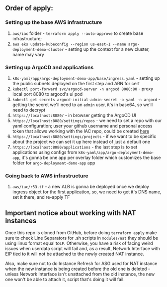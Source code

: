## Order of apply:

### Setting up the base AWS infrastructure

1. `aws/iac` folder - `terraform apply --auto-approve` to create base infrastructure; 
2. `aws eks update-kubeconfig --region us-east-1 --name argo-deployment-demo-cluster` - setting up the context for a new cluster, name may vary

### Setting up ArgoCD and applications

1. `k8s-yaml/app/argo-deployment-demo-app/base/ingress.yaml` - setting up the public subnets deployed on the first step and ARN for cert
2. `kubectl port-forward svc/argocd-server -n argocd 8080:80` - proxy local port 8080 to argocd's ui pod
3. `kubectl get secrets argocd-initial-admin-secret -o yaml -n argocd` - getting the secret we'll need to an `admin` user, it's in base64, so we'll need to decrypt
4. `https://localhost:8080/` - in browser getting the ArgoCD UI
5. `https://localhost:8080/settings/repos` - we need to set a repo with our yaml configuration; user your github username and personal access token that allows working with the IAC repo, could be created [here](https://github.com/settings/personal-access-tokens) 
6. `https://localhost:8080/settings/projects` - if we want to be specific about the project we can set it up here instead of just a default one
7. `https://localhost:8080/applications` - the last step is to set applications using configs from `k8s-yaml/app/argo-deployment-demo-app`, it's gonna be one app per overlay folder which customizes the base folder for `argo-deployment-demo-app` app

### Going back to AWS infrastructure

1. `aws/iac/r53.tf` - a new ALB is gonna be deployed once we deploy ingress object for the first application, so, we need to get it's DNS name, set it there, and re-apply TF

## Important notice about working with NAT instances

Once this repo is cloned from GitHub, before doing `terraform apply` make sure to check Line Separators for .sh scripts in `modules/nat` they should be using linux format equal to`LF`.
Otherwise, you have a risk of facing weird issues when userdata script will fail and, as a result, Network Interface with EIP tied to it will not be attached to the newly created NAT instance.

Also, make sure not to do Instance Refresh for ASG used for NAT instance when the new instance is being created before the old one is deleted - unless Network Interface isn't unattached from the old instance, the new one won't be able to attach it, script that's doing it will fail.